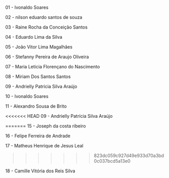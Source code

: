 01 - Ivonaldo Soares

02 - nilson eduardo santos de souza

03 - Raine Rocha da Conceição Santos

04 - Eduardo Lima da Silva

05 - João Vitor Lima Magalhães

06 - Stefanny Pereira de Araujo Oliveira

07 - Maria Leticia Florençano do Nascimento

08 - Miriam Dos Santos Santos 

09 - Andrielly Patrícia Silva Araújo

10 - Ivonaldo Soares

11 - Alexandro Sousa de Brito

<<<<<<< HEAD
09 - Andrielly Patrícia Silva Araújo








=======
15 - Joseph da costa ribeiro

16 - Felipe Ferreira de Andrade

17 - Matheus Henrique de Jesus Leal
>>>>>>> 823dc059c927d49e933d70a3bd0c037bcd5a13e0


18 - Camille Vitória dos Reis Silva